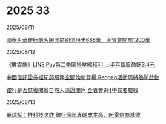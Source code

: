 # 2025 33

2025/08/11

[國泰世華銀行前客服涉盜刷信用卡688萬　金管會開罰1200萬](https://www.cna.com.tw/news/afe/202508110287.aspx)

2025/08/12

[《數雲端》LINE Pay第二季匯損壓縮獲利 上半年每股盈餘3.4元](https://www.chinatimes.com/realtimenews/20250812004034-260410)

[中國信託證券經紀部服務空間煥新登場 Reopen活動周將熱鬧啟動](https://udn.com/news/story/7239/8934539)

[銀行是否恢復開辦自然人憑證開戶 金管會9月中旬要驗收](https://udn.com/news/story/7239/8934541)

2025/08/13

[董瑞斌：推科技防詐 銀行簡訊專碼成本高、盼電信商減收](https://udn.com/news/story/7239/8937402)